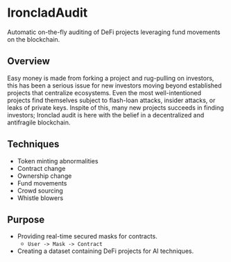 # IroncladAudit
Automatic on-the-fly auditing of DeFi projects leveraging fund movements on the blockchain.

## Overview

Easy money is made from forking a project and rug-pulling on investors, this has been a serious issue for new investors moving beyond established projects that centralize ecosystems. Even the most well-intentioned projects find themselves subject to flash-loan attacks, insider attacks, or leaks of private keys. Inspite of this, many new projects succeeds in finding investors; Ironclad audit is here with the belief in a decentralized and antifragile blockchain.

## Techniques

* Token minting abnormalities
* Contract change
* Ownership change
* Fund movements
* Crowd sourcing
* Whistle blowers

## Purpose

* Providing real-time secured masks for contracts. 
    * ``User -> Mask -> Contract``
* Creating a dataset containing DeFi projects for AI techniques.